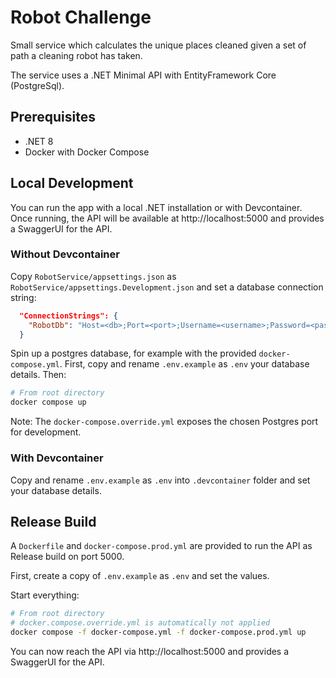 # Robot Challenge

Small service which calculates the unique places cleaned given a set of path a cleaning robot has taken.

The service uses a .NET Minimal API with EntityFramework Core (PostgreSql).

## Prerequisites

* .NET 8
* Docker with Docker Compose

## Local Development

You can run the app with a local .NET installation or with Devcontainer. Once running, the API will be available at http://localhost:5000 and provides a SwaggerUI for the API.

### Without Devcontainer

Copy `RobotService/appsettings.json` as `RobotService/appsettings.Development.json` and set a database connection string:

```json
  "ConnectionStrings": {
    "RobotDb": "Host=<db>;Port=<port>;Username=<username>;Password=<password>;Database=<DbName>"
  }
```

Spin up a postgres database, for example with the provided `docker-compose.yml`. First, copy and rename `.env.example` as `.env` your database details. Then:

```sh
# From root directory
docker compose up
```

Note: The `docker-compose.override.yml` exposes the chosen Postgres port for development.

### With Devcontainer

Copy and rename `.env.example` as `.env` into `.devcontainer` folder and set your database details.

## Release Build

A `Dockerfile` and `docker-compose.prod.yml` are provided to run the API as Release build on port 5000.

First, create a copy of `.env.example` as `.env` and set the values.

Start everything:

```sh
# From root directory
# docker.compose.override.yml is automatically not applied
docker compose -f docker-compose.yml -f docker-compose.prod.yml up
```

You can now reach the API via http://localhost:5000 and provides a SwaggerUI for the API.